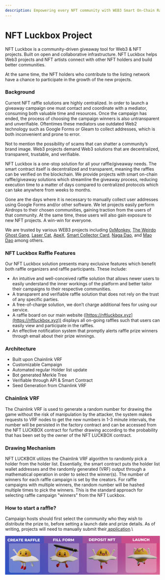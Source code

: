 ```yaml
---
description: Empowering every NFT community with WEB3 Smart On-Chain Raffle solutions
---
```


# NFT Luckbox Project



NFT Luckbox is a community-driven giveaway tool for Web3 & NFT projects. Built on open and collaborative infrastructure. NFT Luckbox helps Web3 projects and NFT artists connect with other NFT holders and build better communities.

At the same time, the NFT holders who contribute to the listing network have a chance to participate in the growth of the new projects.

### Background

Current NFT raffle solutions are highly centralized. In order to launch a giveaway campaign one must contact and coordinate with a mediator, consuming both valuable time and resources. Once the campaign has ended, the process of choosing the campaign winners is also untransparent and unverifiable. Oftentimes these mediators use outdated Web2 technology such as Google Forms or Gleam to collect addresses, which is both inconvenient and prone to error.

Not to mention the possibility of scams that can shatter a community’s brand image. Web3 projects demand Web3 solutions that are decentralized, transparent, trustable, and verifiable.

NFT Luckbox is a one-stop solution for all your raffle/giveaway needs. The smart contract itself is decentralized and transparent, meaning the raffles can be verified on the blockchain. We provide projects with smart on-chain raffle/giveaway solutions which streamline the giveaway process, reducing execution time to a matter of days compared to centralized protocols which can take anywhere from weeks to months.

Gone are the days where it is necessary to manually collect user addresses using Google Forms and/or other software. We let projects easily perform Airdrops to their chosen communities, gaining traction from the users of that community. At the same time, these users will also gain exposure to new NFT projects. A win-win for everyone.

We are trusted by various WEB3 projects including [0xMonkey](https://nftluckbox.xyz/project/9), [The Weirdo Ghost Gang](https://nftluckbox.xyz/project/8), [Laser Cat](https://nftluckbox.xyz/project/7), [ApeX](https://nftluckbox.xyz/project/5), [Smart Collector Card](https://nftluckbox.xyz/project/4), [Naga Dao](https://nftluckbox.xyz/project/3), and [Mao Dao](https://nftluckbox.xyz/project/2) among others.

### NFT Luckbox Raffle Features

Our NFT Luckbox solution presents many exclusive features which benefit both raffle organizers and raffle participants. These include:

* An intuitive and well-conceived raffle solution that allows newer users to easily understand the inner workings of the platform and better tailor their campaigns to their respective communities.&#x20;
* A transparent and verifiable raffle solution that does not rely on the trust of any specific parties.&#x20;
* A free-of-charge solution, we don’t charge additional fees for using our service.&#x20;
* A raffle board on our main website ([https://nftluckbox.xyz](https://nftluckbox.xyz)) displays all on-going raffles such that users can easily view and participate in the raffles.&#x20;
* &#x20;An effective notification system that promptly alerts raffle prize winners through email about their prize winnings.

### Architecture

* Built upon Chainlink VRF&#x20;
* Customizable Campaign&#x20;
* Automated regular Holder list update&#x20;
* Bot generated Merkle Tree&#x20;
* Verifiable through API & Smart Contract&#x20;
* Seed Generation from Chainlink VRF

### Chainlink VRF

The Chainlink VRF is used to generate a random number for drawing the game without the risk of manipulation by the attacker, the system makes requests to VRF nodes to get the new numbers in 1-3 minute intervals, the number will be persisted in the factory contract and can be accessed from the NFT LUCKBOX contract for further drawing according to the probability that has been set by the owner of the NFT LUCKBOX contract.

### Drawing Mechanism <a href="#b940" id="b940"></a>

NFT LUCKBOX utilizes the Chainlink VRF algorithm to randomly pick a holder from the holder list. Essentially, the smart contract puts the holder list wallet addresses and the randomly generated (VRF) output through a mathematical operation in order to select the winner(s). The number of winners for each raffle campaign is set by the creators. For raffle campaigns with multiple winners, the random number will be hashed multiple times to pick the winners. This is the standard approach for selecting raffle campaign "winners" from the NFT Luckbox.

### How to start a raffle?

Campaign hosts should first select the community who they wish to distribute the prize to, before setting a launch date and prize details. As of writing, projects will need to manually submit their[ application](https://nftluckbox.xyz/raffles/create).\


![](<.gitbook/assets/4 STEP.png>)
